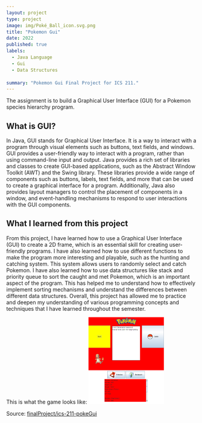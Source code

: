```yaml
---
layout: project
type: project
image: img/Poké_Ball_icon.svg.png
title: "Pokemon Gui"
date: 2022
published: true
labels:
  - Java Language
  - Gui
  - Data Structures
  
summary: "Pokemon Gui Final Project for ICS 211."
---
```

The assignment is to build a Graphical User Interface (GUI) for a Pokemon species hierarchy program.  

## What is GUI? 
In Java, GUI stands for Graphical User Interface. It is a way to interact with a program through visual elements such as buttons, text fields, and windows. GUI provides a user-friendly way to interact with a program, rather than using command-line input and output. Java provides a rich set of libraries and classes to create GUI-based applications, such as the Abstract Window Toolkit (AWT) and the Swing library. These libraries provide a wide range of components such as buttons, labels, text fields, and more that can be used to create a graphical interface for a program. Additionally, Java also provides layout managers to control the placement of components in a window, and event-handling mechanisms to respond to user interactions with the GUI components.

## What I learned from this project
From this project, I have learned how to use a Graphical User Interface (GUI) to create a 2D frame, which is an essential skill for creating user-friendly programs. I have also learned how to use different functions to make the program more interesting and playable, such as the hunting and catching system. This system allows users to randomly select and catch Pokemon. I have also learned how to use data structures like stack and priority queue to sort the caught and met Pokemon, which is an important aspect of the program. This has helped me to understand how to effectively implement sorting mechanisms and understand the differences between different data structures. Overall, this project has allowed me to practice and deepen my understanding of various programming concepts and techniques that I have learned throughout the semester.


This is what the game looks like: 
<img width="200px" class="rounded float-start pe-4" src="../img/pokeGui.png">

Source: <a href="https://github.com/hokwaichan/ICS211FinalProject"><i class="large github icon "></i>finalProject/ics-211-pokeGui</a>
